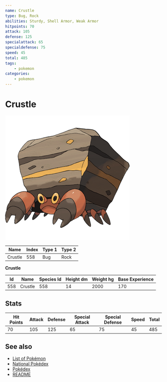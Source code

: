 ```yaml
---
name: Crustle
type: Bug, Rock
abilities: Sturdy, Shell Armor, Weak Armor
hitpoints: 70
attack: 105
defense: 125
specialattack: 65
specialdefense: 75
speed: 45
total: 485
tags:
    - pokemon
categories:
    - pokemon
---
```


# Crustle


![Crustle](images/558.png)

| **Name** | **Index** | **Type 1** | **Type 2** |
|----|----|----|----|
| Crustle | 558 | Bug | Rock  |

**Crustle** 




| **Id** | **Name** | **Species Id** | **Height dm** | **Weight hg** | **Base Experience** |
|--------|----------|----------------|------------|------------|---------------------|
| 558 | Crustle | 558 | 14 | 2000 | 170 |



## Stats

| **Hit Points** | **Attack** | **Defense** | **Special Attack** | **Special Defense** | **Speed** | **Total** |
|----------------|------------|-------------|--------------------|---------------------|-----------|-----------|
| 70 | 105 | 125 | 65 | 75 | 45 | 485 |

## See also

- [List of Pokémon](../pokemon.md)
- [National Pokédex](../national_pokedex.md)
- [Pokédex](../pokedex.md)
- [README](../README.md)
